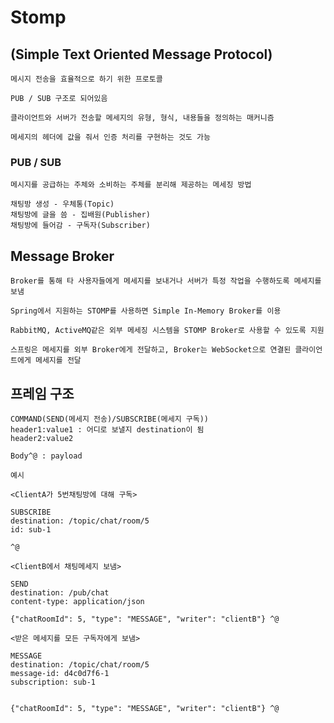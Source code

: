 # Stomp

## (Simple Text Oriented Message Protocol)

    메시지 전송을 효율적으로 하기 위한 프로토콜

    PUB / SUB 구조로 되어있음

    클라이언트와 서버가 전송할 메세지의 유형, 형식, 내용들을 정의하는 매커니즘

    메세지의 헤더에 값을 줘서 인증 처리를 구현하는 것도 가능

### PUB / SUB 

    메시지를 공급하는 주체와 소비하는 주체를 분리해 제공하는 메세징 방법

    채팅방 생성 - 우체통(Topic)
    채팅방에 글을 씀 - 집배원(Publisher)
    채팅방에 들어감 - 구독자(Subscriber)


## Message Broker 

    Broker를 통해 타 사용자들에게 메세지를 보내거나 서버가 특정 작업을 수행하도록 메세지를 보냄

    Spring에서 지원하는 STOMP를 사용하면 Simple In-Memory Broker를 이용

    RabbitMQ, ActiveMQ같은 외부 메세징 시스템을 STOMP Broker로 사용할 수 있도록 지원

    스프링은 메세지를 외부 Broker에게 전달하고, Broker는 WebSocket으로 연결된 클라이언트에게 메세지를 전달
    
## 프레임 구조

    COMMAND(SEND(메세지 전송)/SUBSCRIBE(메세지 구독))
    header1:value1 : 어디로 보낼지 destination이 됨
    header2:value2

    Body^@ : payload

    

```
예시

<ClientA가 5번채팅방에 대해 구독>

SUBSCRIBE
destination: /topic/chat/room/5
id: sub-1

^@
    
<ClientB에서 채팅메세지 보냄>

SEND
destination: /pub/chat
content-type: application/json

{"chatRoomId": 5, "type": "MESSAGE", "writer": "clientB"} ^@

<받은 메세지를 모든 구독자에게 보냄>

MESSAGE
destination: /topic/chat/room/5
message-id: d4c0d7f6-1
subscription: sub-1


{"chatRoomId": 5, "type": "MESSAGE", "writer": "clientB"} ^@

